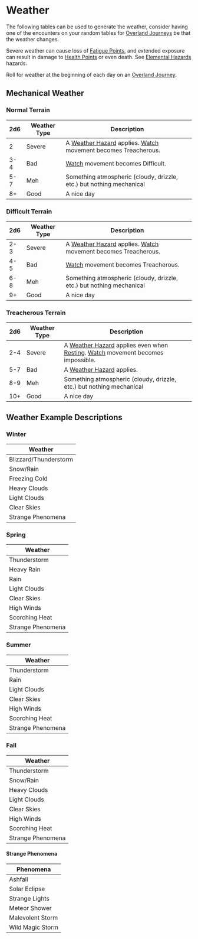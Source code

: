 # Weather

The following tables can be used to generate the weather, consider having one of the encounters on your random tables for [Overland Journeys](../../Game%20Procedures/Exploration/Overland%20Journeys.md) be that the weather changes.

Severe weather can cause loss of [Fatigue Points](../../Player%20Characters/Derived%20Statistics/Fatigue%20Points.md), and extended exposure can result in damage to [Health Points](../../Player%20Characters/Derived%20Statistics/Health%20Points.md) or even death. See [Elemental Hazards](../../Game%20Procedures/Hazards/Elemental%20Hazards.md) hazards.

Roll for weather at the beginning of each day on an [Overland Journey](../../Game%20Procedures/Exploration/Overland%20Journeys.md).

## Mechanical Weather

### Normal Terrain

| 2d6 | Weather Type | Description                                                                                                                       |
| --- | ------------ | --------------------------------------------------------------------------------------------------------------------------------- |
| 2   | Severe       | A [Weather Hazard](../../Game%20Procedures/Hazards/Elemental%20Hazards.md) applies. [Watch](../../Game%20Procedures/Exploration/Watches.md) movement becomes Treacherous. |
| 3-4 | Bad          | [Watch](../../Game%20Procedures/Exploration/Watches.md) movement becomes Difficult.                                                           |
| 5-7 | Meh          | Something atmospheric (cloudy, drizzle, etc.) but nothing mechanical                                                              |
| 8+  | Good         | A nice day                                                                                                                        |

### Difficult Terrain

| 2d6 | Weather Type | Description                                                                                                                       |
| --- | ------------ | --------------------------------------------------------------------------------------------------------------------------------- |
| 2-3 | Severe       | A [Weather Hazard](../../Game%20Procedures/Hazards/Elemental%20Hazards.md) applies. [Watch](../../Game%20Procedures/Exploration/Watches.md) movement becomes Treacherous. |
| 4-5 | Bad          | [Watch](../../Game%20Procedures/Exploration/Watches.md) movement becomes Treacherous.                                                         |
| 6-8 | Meh          | Something atmospheric (cloudy, drizzle, etc.) but nothing mechanical                                                              |
| 9+  | Good         | A nice day                                                                                                                        |

### Treacherous Terrain

| 2d6 | Weather Type | Description                                                                                                                                                                                                                                  |
| --- | ------------ | -------------------------------------------------------------------------------------------------------------------------------------------------------------------------------------------------------------------------------------------- |
| 2-4 | Severe       | A [Weather Hazard](../../Game%20Procedures/Hazards/Elemental%20Hazards.md) applies even when [Resting](../../Game%20Procedures/Core%20Procedures/Resting.md). [Watch](../../Game%20Procedures/Exploration/Watches.md) movement becomes impossible. |
| 5-7 | Bad          | A [Weather Hazard](../../Game%20Procedures/Hazards/Elemental%20Hazards.md) applies.                                                                                                                                                          |
| 8-9 | Meh          | Something atmospheric (cloudy, drizzle, etc.) but nothing mechanical                                                                                                                                                                         |
| 10+ | Good         | A nice day                                                                                                                                                                                                                                   |

## Weather Example Descriptions

### Winter

| Weather               |
| --------------------- |
| Blizzard/Thunderstorm |
| Snow/Rain             |
| Freezing Cold         |
| Heavy Clouds          |
| Light Clouds          |
| Clear Skies           |
| Strange Phenomena     |

### Spring

| Weather           |
| ----------------- |
| Thunderstorm      |
| Heavy Rain        |
| Rain              |
| Light Clouds      |
| Clear Skies       |
| High Winds        |
| Scorching Heat    |
| Strange Phenomena |

### Summer

| Weather           |
| ----------------- |
| Thunderstorm      |
| Rain              |
| Light Clouds      |
| Clear Skies       |
| High Winds        |
| Scorching Heat    |
| Strange Phenomena |

### Fall

| Weather           |
| ----------------- |
| Thunderstorm      |
| Snow/Rain         |
| Heavy Clouds      |
| Light Clouds      |
| Clear Skies       |
| High Winds        |
| Scorching Heat    |
| Strange Phenomena |

#### Strange Phenomena

| Phenomena        |
| ---------------- |
| Ashfall          |
| Solar Eclipse    |
| Strange Lights   |
| Meteor Shower    |
| Malevolent Storm |
| Wild Magic Storm |
